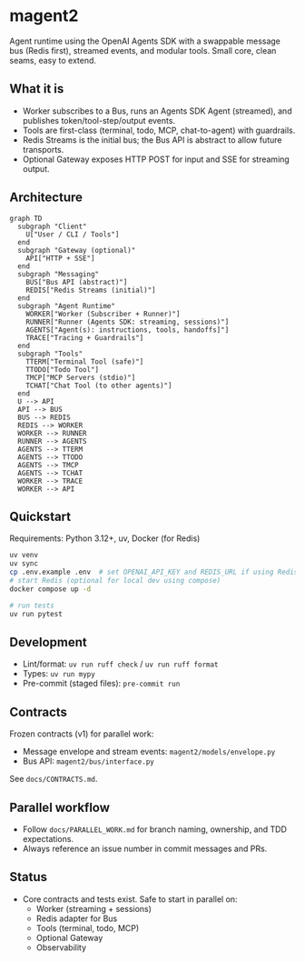 # magent2

Agent runtime using the OpenAI Agents SDK with a swappable message bus (Redis
first), streamed events, and modular tools. Small core, clean seams, easy to
extend.

## What it is

- Worker subscribes to a Bus, runs an Agents SDK Agent (streamed), and
  publishes token/tool-step/output events.
- Tools are first-class (terminal, todo, MCP, chat-to-agent) with guardrails.
- Redis Streams is the initial bus; the Bus API is abstract to allow future
  transports.
- Optional Gateway exposes HTTP POST for input and SSE for streaming output.

## Architecture

```mermaid
graph TD
  subgraph "Client"
    U["User / CLI / Tools"]
  end
  subgraph "Gateway (optional)"
    API["HTTP + SSE"]
  end
  subgraph "Messaging"
    BUS["Bus API (abstract)"]
    REDIS["Redis Streams (initial)"]
  end
  subgraph "Agent Runtime"
    WORKER["Worker (Subscriber + Runner)"]
    RUNNER["Runner (Agents SDK: streaming, sessions)"]
    AGENTS["Agent(s): instructions, tools, handoffs]"]
    TRACE["Tracing + Guardrails"]
  end
  subgraph "Tools"
    TTERM["Terminal Tool (safe)"]
    TTODO["Todo Tool"]
    TMCP["MCP Servers (stdio)"]
    TCHAT["Chat Tool (to other agents)"]
  end
  U --> API
  API --> BUS
  BUS --> REDIS
  REDIS --> WORKER
  WORKER --> RUNNER
  RUNNER --> AGENTS
  AGENTS --> TTERM
  AGENTS --> TTODO
  AGENTS --> TMCP
  AGENTS --> TCHAT
  WORKER --> TRACE
  WORKER --> API
```

## Quickstart

Requirements: Python 3.12+, uv, Docker (for Redis)

```bash
uv venv
uv sync
cp .env.example .env  # set OPENAI_API_KEY and REDIS_URL if using Redis
# start Redis (optional for local dev using compose)
docker compose up -d

# run tests
uv run pytest
```

## Development

- Lint/format: `uv run ruff check` / `uv run ruff format`
- Types: `uv run mypy`
- Pre-commit (staged files): `pre-commit run`

## Contracts

Frozen contracts (v1) for parallel work:

- Message envelope and stream events: `magent2/models/envelope.py`
- Bus API: `magent2/bus/interface.py`

See `docs/CONTRACTS.md`.

## Parallel workflow

- Follow `docs/PARALLEL_WORK.md` for branch naming, ownership, and TDD
  expectations.
- Always reference an issue number in commit messages and PRs.

## Status

- Core contracts and tests exist. Safe to start in parallel on:
  - Worker (streaming + sessions)
  - Redis adapter for Bus
  - Tools (terminal, todo, MCP)
  - Optional Gateway
  - Observability
